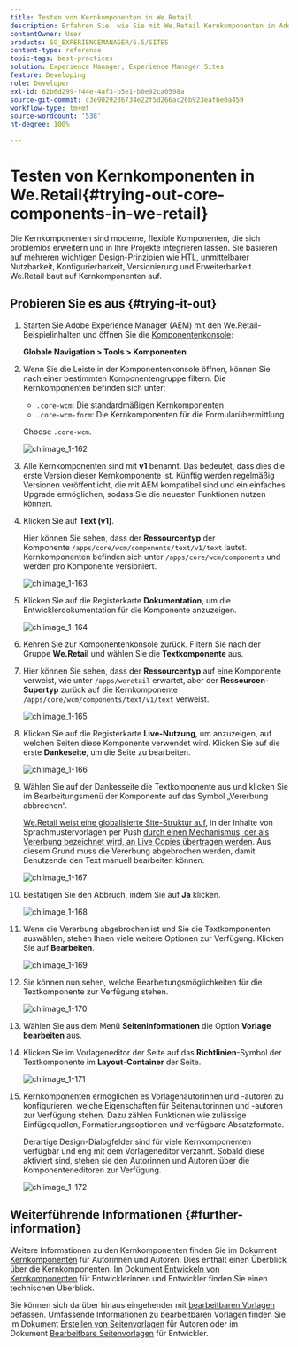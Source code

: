 ```yaml
---
title: Testen von Kernkomponenten in We.Retail
description: Erfahren Sie, wie Sie mit We.Retail Kernkomponenten in Adobe Experience Manager testen.
contentOwner: User
products: SG_EXPERIENCEMANAGER/6.5/SITES
content-type: reference
topic-tags: best-practices
solution: Experience Manager, Experience Manager Sites
feature: Developing
role: Developer
exl-id: 62b6d299-f44e-4af3-b5e1-b0e92ca0598a
source-git-commit: c3e9029236734e22f5d266ac26b923eafbe0a459
workflow-type: tm+mt
source-wordcount: '538'
ht-degree: 100%

---
```


# Testen von Kernkomponenten in We.Retail{#trying-out-core-components-in-we-retail}

Die Kernkomponenten sind moderne, flexible Komponenten, die sich problemlos erweitern und in Ihre Projekte integrieren lassen. Sie basieren auf mehreren wichtigen Design-Prinzipien wie HTL, unmittelbarer Nutzbarkeit, Konfigurierbarkeit, Versionierung und Erweiterbarkeit. We.Retail baut auf Kernkomponenten auf.

## Probieren Sie es aus {#trying-it-out}

1. Starten Sie Adobe Experience Manager (AEM) mit den We.Retail-Beispielinhalten und öffnen Sie die [Komponentenkonsole](/help/sites-authoring/default-components-console.md):

   **Globale Navigation > Tools > Komponenten**

1. Wenn Sie die Leiste in der Komponentenkonsole öffnen, können Sie nach einer bestimmten Komponentengruppe filtern. Die Kernkomponenten befinden sich unter:

   * `.core-wcm`: Die standardmäßigen Kernkomponenten
   * `.core-wcm-form`: Die Kernkomponenten für die Formularübermittlung

   Choose `.core-wcm`.

   ![chlimage_1-162](assets/chlimage_1-162.png)

1. Alle Kernkomponenten sind mit **v1** benannt. Das bedeutet, dass dies die erste Version dieser Kernkomponente ist. Künftig werden regelmäßig Versionen veröffentlicht, die mit AEM kompatibel sind und ein einfaches Upgrade ermöglichen, sodass Sie die neuesten Funktionen nutzen können.
1. Klicken Sie auf **Text (v1)**.

   Hier können Sie sehen, dass der **Ressourcentyp** der Komponente `/apps/core/wcm/components/text/v1/text` lautet. Kernkomponenten befinden sich unter `/apps/core/wcm/components` und werden pro Komponente versioniert.

   ![chlimage_1-163](assets/chlimage_1-163.png)

1. Klicken Sie auf die Registerkarte **Dokumentation**, um die Entwicklerdokumentation für die Komponente anzuzeigen.

   ![chlimage_1-164](assets/chlimage_1-164.png)

1. Kehren Sie zur Komponentenkonsole zurück. Filtern Sie nach der Gruppe **We.Retail** und wählen Sie die **Textkomponente** aus.
1. Hier können Sie sehen, dass der **Ressourcentyp** auf eine Komponente verweist, wie unter `/apps/weretail` erwartet, aber der **Ressourcen-Supertyp** zurück auf die Kernkomponente `/apps/core/wcm/components/text/v1/text` verweist.

   ![chlimage_1-165](assets/chlimage_1-165.png)

1. Klicken Sie auf die Registerkarte **Live-Nutzung**, um anzuzeigen, auf welchen Seiten diese Komponente verwendet wird. Klicken Sie auf die erste **Dankeseite**, um die Seite zu bearbeiten.

   ![chlimage_1-166](assets/chlimage_1-166.png)

1. Wählen Sie auf der Dankesseite die Textkomponente aus und klicken Sie im Bearbeitungsmenü der Komponente auf das Symbol „Vererbung abbrechen“.

   [We.Retail weist eine globalisierte Site-Struktur auf](/help/sites-developing/we-retail-globalized-site-structure.md), in der Inhalte von Sprachmustervorlagen per Push [durch einen Mechanismus, der als Vererbung bezeichnet wird, an Live Copies übertragen werden](/help/sites-administering/msm.md). Aus diesem Grund muss die Vererbung abgebrochen werden, damit Benutzende den Text manuell bearbeiten können.

   ![chlimage_1-167](assets/chlimage_1-167.png)

1. Bestätigen Sie den Abbruch, indem Sie auf **Ja** klicken.

   ![chlimage_1-168](assets/chlimage_1-168.png)

1. Wenn die Vererbung abgebrochen ist und Sie die Textkomponenten auswählen, stehen Ihnen viele weitere Optionen zur Verfügung. Klicken Sie auf **Bearbeiten**.

   ![chlimage_1-169](assets/chlimage_1-169.png)

1. Sie können nun sehen, welche Bearbeitungsmöglichkeiten für die Textkomponente zur Verfügung stehen.

   ![chlimage_1-170](assets/chlimage_1-170.png)

1. Wählen Sie aus dem Menü **Seiteninformationen** die Option **Vorlage bearbeiten** aus.
1. Klicken Sie im Vorlageneditor der Seite auf das **Richtlinien**-Symbol der Textkomponente im **Layout-Container** der Seite.

   ![chlimage_1-171](assets/chlimage_1-171.png)

1. Kernkomponenten ermöglichen es Vorlagenautorinnen und -autoren zu konfigurieren, welche Eigenschaften für Seitenautorinnen und -autoren zur Verfügung stehen. Dazu zählen Funktionen wie zulässige Einfügequellen, Formatierungsoptionen und verfügbare Absatzformate.

   Derartige Design-Dialogfelder sind für viele Kernkomponenten verfügbar und eng mit dem Vorlageneditor verzahnt. Sobald diese aktiviert sind, stehen sie den Autorinnen und Autoren über die Komponenteneditoren zur Verfügung.

   ![chlimage_1-172](assets/chlimage_1-172.png)

## Weiterführende Informationen {#further-information}

Weitere Informationen zu den Kernkomponenten finden Sie im Dokument [Kernkomponenten](https://experienceleague.adobe.com/docs/experience-manager-core-components/using/introduction.html?lang=de) für Autorinnen und Autoren. Dies enthält einen Überblick über die Kernkomponenten. Im Dokument [Entwickeln von Kernkomponenten](https://experienceleague.adobe.com/docs/experience-manager-core-components/using/developing/overview.html?lang=de) für Entwicklerinnen und Entwickler finden Sie einen technischen Überblick.

Sie können sich darüber hinaus eingehender mit [bearbeitbaren Vorlagen](/help/sites-developing/we-retail-editable-templates.md) befassen. Umfassende Informationen zu bearbeitbaren Vorlagen finden Sie im Dokument [Erstellen von Seitenvorlagen](/help/sites-authoring/templates.md) für Autoren oder im Dokument [Bearbeitbare Seitenvorlagen](/help/sites-developing/page-templates-editable.md) für Entwickler.
